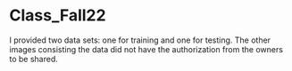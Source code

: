 # Class_Fall22
I provided two data sets: one for training and one for testing. 
The other images consisting the data did not have the authorization from the owners to be shared.
